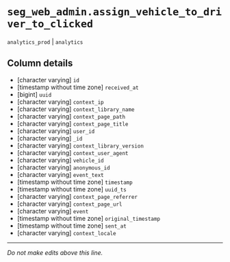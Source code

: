 # `seg_web_admin.assign_vehicle_to_driver_to_clicked`
`analytics_prod` | `analytics`

## Column details
* [character varying] `id`
* [timestamp without time zone] `received_at`
* [bigint]    `uuid`
* [character varying] `context_ip`
* [character varying] `context_library_name`
* [character varying] `context_page_path`
* [character varying] `context_page_title`
* [character varying] `user_id`
* [character varying] `_id`
* [character varying] `context_library_version`
* [character varying] `context_user_agent`
* [character varying] `vehicle_id`
* [character varying] `anonymous_id`
* [character varying] `event_text`
* [timestamp without time zone] `timestamp`
* [timestamp without time zone] `uuid_ts`
* [character varying] `context_page_referrer`
* [character varying] `context_page_url`
* [character varying] `event`
* [timestamp without time zone] `original_timestamp`
* [timestamp without time zone] `sent_at`
* [character varying] `context_locale`

-------------------------------------------------------------------------------
*Do not make edits above this line.*
